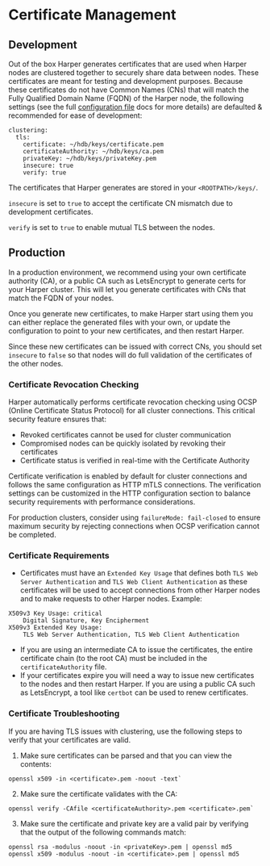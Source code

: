 # Certificate Management

## Development

Out of the box Harper generates certificates that are used when Harper nodes are clustered together to securely share data between nodes. These certificates are meant for testing and development purposes. Because these certificates do not have Common Names (CNs) that will match the Fully Qualified Domain Name (FQDN) of the Harper node, the following settings (see the full [configuration file](../../deployments/configuration.md) docs for more details) are defaulted & recommended for ease of development:

```
clustering:
  tls:
    certificate: ~/hdb/keys/certificate.pem
    certificateAuthority: ~/hdb/keys/ca.pem
    privateKey: ~/hdb/keys/privateKey.pem
    insecure: true
    verify: true
```

The certificates that Harper generates are stored in your `<ROOTPATH>/keys/`.

`insecure` is set to `true` to accept the certificate CN mismatch due to development certificates.

`verify` is set to `true` to enable mutual TLS between the nodes.

## Production

In a production environment, we recommend using your own certificate authority (CA), or a public CA such as LetsEncrypt to generate certs for your Harper cluster. This will let you generate certificates with CNs that match the FQDN of your nodes.

Once you generate new certificates, to make Harper start using them you can either replace the generated files with your own, or update the configuration to point to your new certificates, and then restart Harper.

Since these new certificates can be issued with correct CNs, you should set `insecure` to `false` so that nodes will do full validation of the certificates of the other nodes.

### Certificate Revocation Checking

Harper automatically performs certificate revocation checking using OCSP (Online Certificate Status Protocol) for all cluster connections. This critical security feature ensures that:

- Revoked certificates cannot be used for cluster communication
- Compromised nodes can be quickly isolated by revoking their certificates
- Certificate status is verified in real-time with the Certificate Authority

Certificate verification is enabled by default for cluster connections and follows the same configuration as HTTP mTLS connections. The verification settings can be customized in the HTTP configuration section to balance security requirements with performance considerations.

For production clusters, consider using `failureMode: fail-closed` to ensure maximum security by rejecting connections when OCSP verification cannot be completed.

### Certificate Requirements

- Certificates must have an `Extended Key Usage` that defines both `TLS Web Server Authentication` and `TLS Web Client Authentication` as these certificates will be used to accept connections from other Harper nodes and to make requests to other Harper nodes. Example:

```
X509v3 Key Usage: critical
    Digital Signature, Key Encipherment
X509v3 Extended Key Usage:
    TLS Web Server Authentication, TLS Web Client Authentication
```

- If you are using an intermediate CA to issue the certificates, the entire certificate chain (to the root CA) must be included in the `certificateAuthority` file.
- If your certificates expire you will need a way to issue new certificates to the nodes and then restart Harper. If you are using a public CA such as LetsEncrypt, a tool like `certbot` can be used to renew certificates.

### Certificate Troubleshooting

If you are having TLS issues with clustering, use the following steps to verify that your certificates are valid.

1. Make sure certificates can be parsed and that you can view the contents:

```
openssl x509 -in <certificate>.pem -noout -text`
```

2. Make sure the certificate validates with the CA:

```
openssl verify -CAfile <certificateAuthority>.pem <certificate>.pem`
```

3. Make sure the certificate and private key are a valid pair by verifying that the output of the following commands match:

```
openssl rsa -modulus -noout -in <privateKey>.pem | openssl md5
openssl x509 -modulus -noout -in <certificate>.pem | openssl md5
```

